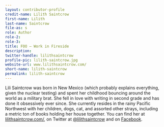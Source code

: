 ```yaml
---
layout: contributor-profile
credit-name: Lilith Saintcrow
first-name: Lilith
last-name: Saintcrow
file-as: s
role: Author
role-2:
role-3:
title: FOO — Work in Fireside
description: 
twitter-handle: lilithsaintcrow
profile-pic: lilith-saintcrow.jpg
website-url: www.lilithsaintcrow.com/
short-name: lilith-saintcrow
permalink: lilith-saintcrow
---
```


Lili Saintcrow was born in New Mexico (which probably explains everything, given the nuclear testing) and spent her childhood bouncing around the world as a military brat. She fell in love with writing in second grade and has done it obsessively ever since. She currently resides in the rainy Pacific Northwest with her children, dogs, cat, and assorted other strays, including a metric ton of books holding her house together. You can find her at [lilithsaintcrow.com/](http://www.lilithsaintcrow.com/), on Twitter at [@lilithsaintcrow](https://twitter.com/lilithsaintcrow) and on [Facebook](https://www.facebook.com/pages/Lilith-Saintcrow/172118402032).
